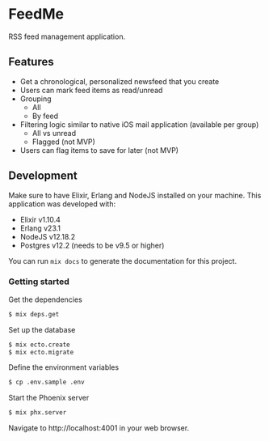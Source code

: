# FeedMe

RSS feed management application.

## Features

- Get a chronological, personalized newsfeed that you create
- Users can mark feed items as read/unread
- Grouping
  - All
  - By feed
- Filtering logic similar to native iOS mail application (available per group)
  - All vs unread
  - Flagged (not MVP)
- Users can flag items to save for later (not MVP)

## Development

Make sure to have Elixir, Erlang and NodeJS installed on your machine. This application was developed with:

- Elixir v1.10.4
- Erlang v23.1
- NodeJS v12.18.2
- Postgres v12.2 (needs to be v9.5 or higher)

You can run `mix docs` to generate the documentation for this project.

### Getting started

Get the dependencies

```bash
$ mix deps.get
```

Set up the database

```bash
$ mix ecto.create
$ mix ecto.migrate
```

Define the environment variables

```bash
$ cp .env.sample .env
```

Start the Phoenix server

```bash
$ mix phx.server
```

Navigate to http://localhost:4001 in your web browser.
